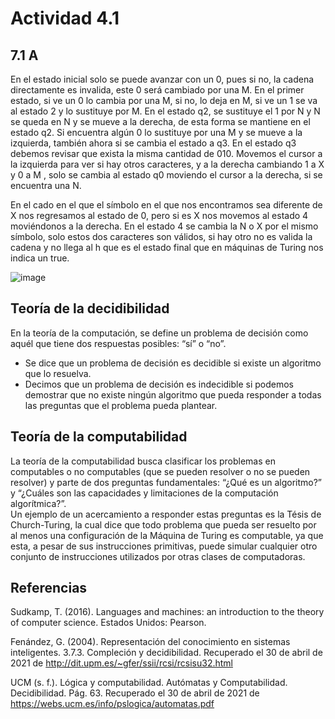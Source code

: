 # Actividad 4.1

## 7.1 A
En el estado inicial solo se puede avanzar con un 0, pues si no, la cadena directamente es invalida, este 0 será cambiado por una M.
En el primer estado, si ve un 0 lo cambia por una M, si no, lo deja en M, si ve un 1 se va al estado 2 y lo sustituye por M.
En el estado q2, se sustituye el 1 por N y N se queda en N y se mueve a la derecha, de esta forma se mantiene en el estado q2.
Si encuentra algún 0 lo sustituye por una M y se mueve a la izquierda, también ahora si se cambia el estado a q3.
En el estado q3 debemos revisar que exista la misma cantidad de 010. Movemos el cursor a la izquierda para ver si hay otros caracteres, y a la derecha cambiando 1 a X y 0 a M , solo se cambia al estado q0 moviendo el cursor a la derecha, si se encuentra una N.

En el cado en el que el símbolo en el que nos encontramos sea diferente de X nos regresamos al estado de 0, pero si es X nos movemos al estado 4 moviéndonos a la derecha.
En el estado 4 se cambia la N o X por el mismo símbolo, solo estos dos caracteres son válidos, si hay otro no es valida la cadena y no llega al h que es el estado final que en máquinas de Turing nos indica un true.


![image](https://user-images.githubusercontent.com/73607499/116767578-0e80aa80-a9ff-11eb-90e5-456c45db77fb.png)


## Teoría de la decidibilidad
En la teoría de la computación, se define un problema de decisión como aquél que tiene dos respuestas posibles: “sí” o “no”.
-	Se dice que un problema de decisión es decidible si existe un algoritmo que lo resuelva.
-	Decimos que un problema de decisión es indecidible si podemos demostrar que no existe ningún algoritmo que pueda responder a todas las preguntas que el problema pueda plantear.

## Teoría de la computabilidad
La teoría de la computabilidad busca clasificar los problemas en computables o no computables (que se pueden resolver o no se pueden resolver) y parte de dos preguntas fundamentales: “¿Qué es un algoritmo?” y “¿Cuáles son las capacidades y limitaciones de la computación algorítmica?”.   
Un ejemplo de un acercamiento a responder estas preguntas es la Tésis de Church-Turing, la cual dice que todo problema que pueda ser resuelto por al menos una configuración de la Máquina de Turing es computable, ya que esta, a pesar de sus instrucciones primitivas, puede simular cualquier otro conjunto de instrucciones utilizados por otras clases de computadoras.  

## Referencias
Sudkamp, T. (2016). Languages and machines: an introduction to the theory of computer science. Estados Unidos: Pearson.

Fenández, G. (2004). Representación del conocimiento en sistemas inteligentes. 3.7.3. Compleción y decidibilidad. Recuperado el 30 de abril de 2021 de http://dit.upm.es/~gfer/ssii/rcsi/rcsisu32.html

UCM (s. f.). Lógica y computabilidad. Autómatas y Computabilidad. Decidibilidad. Pág. 63. Recuperado el 30 de abril de 2021 de https://webs.ucm.es/info/pslogica/automatas.pdf
